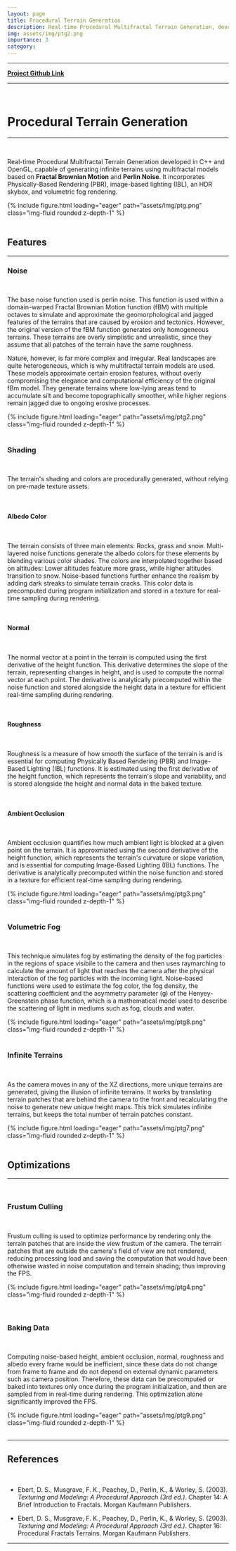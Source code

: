 ```yaml
---
layout: page
title: Procedural Terrain Generation
description: Real-time Procedural Multifractal Terrain Generation, developed in C++/OpenGL, that generates infinite multifractal terrains using Fractal Brownian Motion and Perlin Noise. Features Physically-Based Rendering (PBR), Image-Based Lighting (IBL), HDR skybox and Volumetric Fog Rendering.
img: assets/img/ptg2.png
importance: 3
category:
---
```


***
<span style="color:red;"><a href="https://github.com/AmrHMorsy/Procedural-Terrain-Generation-OpenGL"><b>Project Github Link</b></a></span>
***

<br>

# **Procedural Terrain Generation**
***
<br>

Real-time Procedural Multifractal Terrain Generation developed in C++ and OpenGL, capable of generating infinite terrains using multifractal models based on **Fractal Brownian Motion** and **Perlin Noise**. It incorporates Physically-Based Rendering (PBR), image-based lighting (IBL), an HDR skybox, and volumetric fog rendering. 

<div class="row mt-3">
    <div class="col-sm mt-3 mt-md-0">
        {% include figure.html loading="eager" path="assets/img/ptg.png" class="img-fluid rounded z-depth-1" %}
    </div>
</div>

<br>

## **Features**
***

### **Noise**
<br>

The base noise function used is perlin noise. This function is used within a domain-warped Fractal Brownian Motion function (fBM) with multiple octaves to simulate and approximate the geomorphological and jagged features of the terrains that are caused by erosion and tectonics. However, the original version of the fBM function generates only homogeneous terrains. These terrains are overly simplistic and unrealistic, since they assume that all patches of the terrain have the same roughness. 

Nature, however, is far more complex and irregular. Real landscapes are quite heterogeneous, which is why multifractal terrain models are used. These models approximate certain erosion features, without overly compromising the elegance and computational efficiency of the original fBm model. They generate terrains where low-lying areas tend to accumulate silt and become topographically smoother, while higher regions remain jagged due to ongoing erosive processes.

<div class="row mt-3">
    <div class="col-sm mt-3 mt-md-0">
        {% include figure.html loading="eager" path="assets/img/ptg2.png" class="img-fluid rounded z-depth-1" %}
    </div>
</div>

<br>

### **Shading**
<br>

The terrain's shading and colors are procedurally generated, without relying on pre-made texture assets.

<br>

#### **Albedo Color**

<br>

The terrain consists of three main elements: Rocks, grass and snow. Multi-layered noise functions generate the albedo colors for these elements by blending various color shades. The colors are interpolated together based on altitudes: Lower altitudes feature more grass, while higher altitudes transition to snow. Noise-based functions further enhance the realism by adding dark streaks to simulate terrain cracks. This color data is precomputed during program initialization and stored in a texture for real-time sampling during rendering.

<br>

#### **Normal**

<br>

The normal vector at a point in the terrain is computed using the first derivative of the height function. This derivative determines the slope of the terrain, representing changes in height, and is used to compute the normal vector at each point. The derivative is analytically precomputed within the noise function and stored alongside the height data in a texture for efficient real-time sampling during rendering.

<br>

#### **Roughness**

<br>

Roughness is a measure of how smooth the surface of the terrain is and is essential for computing Physically Based Rendering (PBR) and Image-Based Lighting (IBL) functions. It is estimated using the first derivative of the height function, which represents the terrain's slope and variability, and is stored alongside the height and normal data in the baked texture. 

<br>

#### **Ambient Occlusion** 

<br>

Ambient occlusion quantifies how much ambient light is blocked at a given point on the terrain. It is approxmiated using the second derivative of the height function, which represents the terrain's curvature or slope variation, and is essential for computing Image-Based Lighting (IBL) functions. The derivative is analytically precomputed within the noise function and stored in a texture for efficient real-time sampling during rendering.

<div class="row mt-3">
    <div class="col-sm mt-3 mt-md-0">
        {% include figure.html loading="eager" path="assets/img/ptg3.png" class="img-fluid rounded z-depth-1" %}
    </div>
</div>

<br>

### **Volumetric Fog**

<br>

This technique simulates fog by estimating the density of the fog particles in the regions of space visibile to the camera and then uses raymarching to calculate the amount of light that reaches the camera after the physical interaction of the fog particles with the incoming light. Noise-based functions were used to estimate the fog color, the fog density, the scattering coefficient and the asymmetry parameter (g) of the Henyey-Greenstein phase function, which is a mathematical model used to describe the scattering of light in mediums such as fog, clouds and water. 

<div class="row mt-3">
    <div class="col-sm mt-3 mt-md-0">
        {% include figure.html loading="eager" path="assets/img/ptg8.png" class="img-fluid rounded z-depth-1" %}
    </div>
</div>

<br>

### **Infinite Terrains**

<br>

As the camera moves in any of the XZ directions, more unique terrains are generated, giving the illusion of infinite terrains. It works by translating terrain patches that are behind the camera to the front and recalculating the noise to generate new unique height maps. This trick simulates infinite terrains, but keeps the total number of terrain patches constant. 

<div class="row mt-3">
    <div class="col-sm mt-3 mt-md-0">
        {% include figure.html loading="eager" path="assets/img/ptg7.png" class="img-fluid rounded z-depth-1" %}
    </div>
</div>

<br>

## **Optimizations**

***

<br>

### **Frustum Culling**
<br>

Frustum culling is used to optimize performance by rendering only the terrain patches that are inside the view frustum of the camera. The terrain patches that are outside the camera's field of view are not rendered, reducing processing load and saving the computation that would have been otherwise wasted in noise computation and terrain shading; thus improving the FPS. 

<div class="row mt-3">
    <div class="col-sm mt-3 mt-md-0">
        {% include figure.html loading="eager" path="assets/img/ptg4.png" class="img-fluid rounded z-depth-1" %}
    </div>
</div>
<br>

<br>

### **Baking Data**
<br>

Computing noise-based height, ambient occlusion, normal, roughness and albedo every frame would be inefficient, since these data do not change from frame to frame and do not depend on external dynamic parameters such as camera position. Therefore, these data can be precomputed or baked into textures only once during the program initialization, and then are sampled from in real-time during rendering. This optimization alone significantly improved the FPS. 

<div class="row mt-3">
    <div class="col-sm mt-3 mt-md-0">
        {% include figure.html loading="eager" path="assets/img/ptg9.png" class="img-fluid rounded z-depth-1" %}
    </div>
</div>

<br>

*** 

## **References**
<br>

- Ebert, D. S., Musgrave, F. K., Peachey, D., Perlin, K., & Worley, S. (2003). *Texturing and Modeling: A Procedural Approach (3rd ed.)*. Chapter 14: A Brief Introduction to Fractals. Morgan Kaufmann Publishers.
  
- Ebert, D. S., Musgrave, F. K., Peachey, D., Perlin, K., & Worley, S. (2003). *Texturing and Modeling: A Procedural Approach (3rd ed.)*. Chapter 16: Procedural Fractals Terrains. Morgan Kaufmann Publishers.

*** 

<br>
